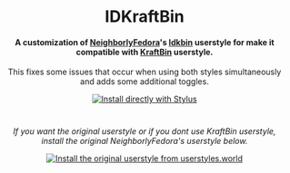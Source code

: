 <h1 align="center">
 IDKraftBin
</h1>
<h4 align="center">
A customization of <a href="https://userstyles.world/user/NeighborlyFedora">NeighborlyFedora</a>'s  <a href="https://userstyles.world/style/10478/idkbin">Idkbin</a> userstyle for make it compatible with <a href="https://github.com/ThakshilaDamsak/KraftBin">KraftBin</a> userstyle.
</h4>
<p align="center">
This fixes some issues that occur when using both styles simultaneously and adds some additional toggles.
</p>
<p align="center">
  <a href="https://raw.githubusercontent.com/ThakshilaDamsak/IDKraftBin/main/IDKraftBin.user.css">
    <img alt="Install directly with Stylus" src="https://img.shields.io/badge/Install%20directly%20with-Stylus-00adad.svg"/>
  </a>
  </p>

#
<p align="center">
<i>
If you want the original userstyle or if you dont use KraftBin userstyle, install the original NeighborlyFedora's userstyle below.
</i>
 </p>
<p align="center">
    <a href="https://userstyles.world/style/10478/idkbin">
    <img alt="Install the original userstyle from userstyles.world" src="https://img.shields.io/badge/Install%20the%20original%20userstyle%20from-userstyles.world-00adad.svg"/>
  </a>
  </p>
